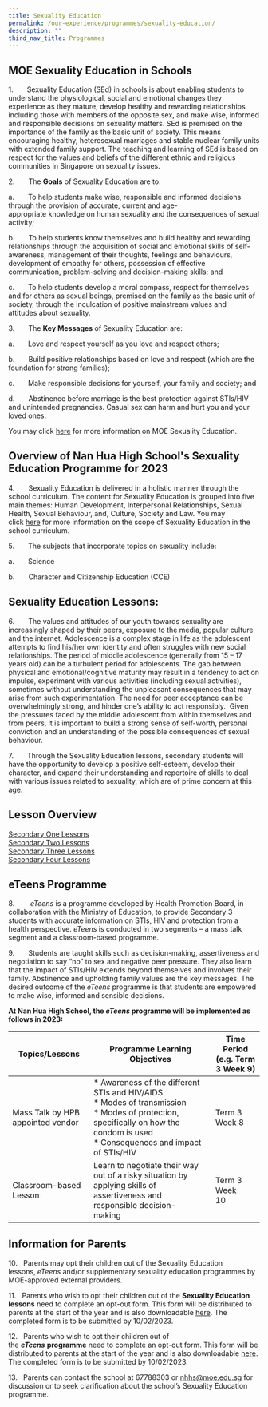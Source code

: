 ```yaml
---
title: Sexuality Education
permalink: /our-experience/programmes/sexuality-education/
description: ""
third_nav_title: Programmes
---
```

## MOE Sexuality Education in Schools

1.       Sexuality Education (SEd) in schools is about enabling students to understand the physiological, social and emotional changes they experience as they mature, develop healthy and rewarding relationships including those with members of the opposite sex, and make wise, informed and responsible decisions on sexuality matters. SEd is premised on the importance of the family as the basic unit of society. This means encouraging healthy, heterosexual marriages and stable nuclear family units with extended family support. The teaching and learning of SEd is based on respect for the values and beliefs of the different ethnic and religious communities in Singapore on sexuality issues.

2.       The **Goals** of Sexuality Education are to:

a.       To help students make wise, responsible and informed decisions through the provision of accurate, current and age-appropriate knowledge on human sexuality and the consequences of sexual activity;

b.       To help students know themselves and build healthy and rewarding relationships through the acquisition of social and emotional skills of self-awareness, management of their thoughts, feelings and behaviours, development of empathy for others, possession of effective communication, problem-solving and decision-making skills; and

c.       To help students develop a moral compass, respect for themselves and for others as sexual beings, premised on the family as the basic unit of society, through the inculcation of positive mainstream values and attitudes about sexuality.  

3.       The **Key Messages** of Sexuality Education are:  

a.       Love and respect yourself as you love and respect others;

b.       Build positive relationships based on love and respect (which are the foundation for strong families);

c.       Make responsible decisions for yourself, your family and society; and

d.       Abstinence before marriage is the best protection against STIs/HIV and unintended pregnancies. Casual sex can harm and hurt you and your loved ones.

You may click [here](https://go.gov.sg/moe-sexuality-education) for more information on MOE Sexuality Education.

## Overview of Nan Hua High School's Sexuality Education Programme for 2023

4.       Sexuality Education is delivered in a holistic manner through the school curriculum. The content for Sexuality Education is grouped into five main themes: Human Development, Interpersonal Relationships, Sexual Health, Sexual Behaviour, and, Culture, Society and Law. You may click [here](https://go.gov.sg/moe-sexuality-education-scope) for more information on the scope of Sexuality Education in the school curriculum.

5.       The subjects that incorporate topics on sexuality include:

a.       Science

b.       Character and Citizenship Education (CCE)

## Sexuality Education Lessons: 

6.       The values and attitudes of our youth towards sexuality are increasingly shaped by their peers, exposure to the media, popular culture and the internet. Adolescence is a complex stage in life as the adolescent attempts to find his/her own identity and often struggles with new social relationships. The period of middle adolescence (generally from 15 – 17 years old) can be a turbulent period for adolescents. The gap between physical and emotional/cognitive maturity may result in a tendency to act on impulse, experiment with various activities (including sexual activities), sometimes without understanding the unpleasant consequences that may arise from such experimentation. The need for peer acceptance can be overwhelmingly strong, and hinder one’s ability to act responsibly.  Given the pressures faced by the middle adolescent from within themselves and from peers, it is important to build a strong sense of self-worth, personal conviction and an understanding of the possible consequences of sexual behaviour.

7.       Through the Sexuality Education lessons, secondary students will have the opportunity to develop a positive self-esteem, develop their character, and expand their understanding and repertoire of skills to deal with various issues related to sexuality, which are of prime concern at this age.

## Lesson Overview

[Secondary One Lessons](/files/Secondary%201.pdf)<br>[Secondary Two Lessons](/files/Secondary%202%20Lesson.pdf)<br> [Secondary Three Lessons](/files/Secondary%203.pdf)<br>[Secondary Four Lessons](/files/Secondary%204.pdf)

## eTeens Programme

8.        _eTeens_ is a programme developed by Health Promotion Board, in collaboration with the Ministry of Education, to provide Secondary 3 students with accurate information on STIs, HIV and protection from a health perspective. _eTeens_ is conducted in two segments – a mass talk segment and a classroom-based programme. 

9.       Students are taught skills such as decision-making, assertiveness and negotiation to say “no” to sex and negative peer pressure. They also learn that the impact of STIs/HIV extends beyond themselves and involves their family. Abstinence and upholding family values are the key messages. The desired outcome of the _eTeens_ programme is that students are empowered to make wise, informed and sensible decisions.

**At Nan Hua High School, the _eTeens_ programme will be implemented as follows in 2023:**

|**Topics/Lessons** | **Programme Learning Objectives** | **Time Period (e.g. Term 3 Week 9)** |
| -------- | -------- | -------- |
| Mass Talk by HPB appointed vendor    | * Awareness of the different STIs and HIV/AIDS <br> * Modes of transmission<br>* Modes of protection, specifically on how the condom is used <br>* Consequences and impact of STIs/HIV     | Term 3 Week 8     |
| Classroom-based Lesson     | Learn to negotiate their way out of a risky situation by applying skills of assertiveness and responsible decision-making     | Term 3 Week 10     |

## Information for Parents

10.   Parents may opt their children out of the Sexuality Education lessons, _eTeens_ and/or supplementary sexuality education programmes by MOE-approved external providers.

11.   Parents who wish to opt their children out of the **Sexuality Education lessons** need to complete an opt-out form. This form will be distributed to parents at the start of the year and is also downloadable [here](https://form.gov.sg/63da15dcf2bd6c0012cbd2f1). The completed form is to be submitted by 10/02/2023.

12.   Parents who wish to opt their children out of the **_eTeens_** **programme** need to complete an opt-out form. This form will be distributed to parents at the start of the year and is also downloadable [here](https://form.gov.sg/63da208fbef23b0011b10ea4). The completed form is to be submitted by 10/02/2023.

13.   Parents can contact the school at 67788303 or [nhhs@moe.edu.sg](mailto:nhhs@moe.edu.sg) for discussion or to seek clarification about the school’s Sexuality Education programme.